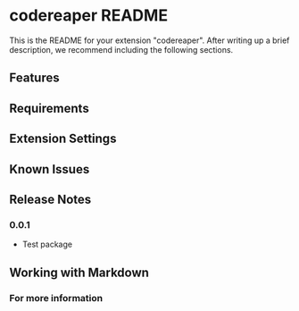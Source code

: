 # codereaper README

This is the README for your extension "codereaper". After writing up a brief description, we recommend including the following sections.

## Features

## Requirements

## Extension Settings

## Known Issues

## Release Notes

### 0.0.1

* Test package

## Working with Markdown

### For more information
